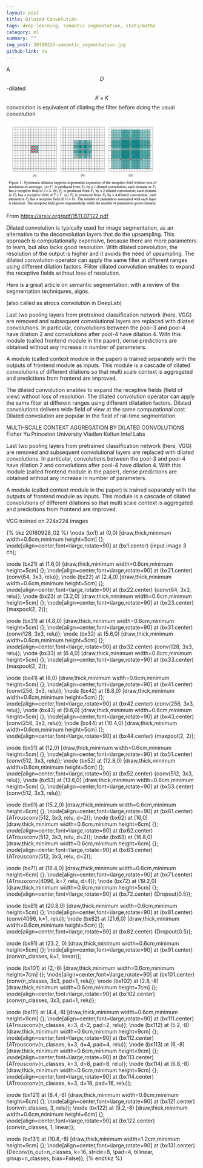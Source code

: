 ```yaml
---
layout: post
title: Dilated Convolution
tags: deep learning, semantic segmentation, stats/maths
category: ml
summary: ""
img_post: 20180225-semantic_segmentation.jpg
github-link: na
---
```




<script src="/js/plotly-latest.min.js"></script>

<script type="text/javascript"
   src="https://cdnjs.cloudflare.com/ajax/libs/mathjax/2.7.2/MathJax.js?config=TeX-AMS-MML_HTMLorMML">
</script>

A $$D$$-dilated $$K \times K$$ convolution is equivalent of dilating the filter before doing the usual convolution

<img src="/images/20180225/Screen-Shot-2016-05-12-at-09-47-12.png" width="400rem">


From https://arxiv.org/pdf/1511.07122.pdf


Dilated convolution is typically used for image segmentation, as an alternative to the deconvolution layers that do the upsampling. This approach is computationally expensive, because there are more parameters to learn, but also lacks good resolution. With dilated convolution, the resolution of the output is higher and it avoids the need of upsampling.
The dilated convolution operator can apply the same filter at different ranges using different dilation factors. Fiilter dilated convolution enables to expand the receptive fields without loss of resolution.

Here is a great article on semantic segmentation: with a review of the segmentation techniqures, algos.

(also called as atrous convolution in DeepLab) 

Last two pooling layers from pretrained classification network (here, VGG) are removed and subsequent convolutional layers are replaced with dilated convolutions. In particular, convolutions between the pool-3 and pool-4 have dilation 2 and convolutions after pool-4 have dilation 4. With this module (called frontend module in the paper), dense predictions are obtained without any increase in number of parameters.

A module (called context module in the paper) is trained separately with the outputs of frontend module as inputs. This module is a cascade of dilated convolutions of different dilations so that multi scale context is aggregated and predictions from frontend are improved.

The dilated convolution enables to expand the receptive fields (field of view) without loss of resolution. The dilated convolution operator can apply the same filter at different ranges using different dilatation factors. Dilated convolutions delivers wide field of view at the same computational cost. Dilated convolution are popular in the field of ral-time segmentation.

MULTI-SCALE CONTEXT AGGREGATION BY
DILATED CONVOLUTIONS
Fisher Yu
Princeton University
Vladlen Koltun
Intel Labs

Last two pooling layers from pretrained classification network (here, VGG) are removed and subsequent convolutional layers are replaced with dilated convolutions. In particular, convolutions between the pool-3 and pool-4 have dilation 2 and convolutions after pool-4 have dilation 4. With this module (called frontend module in the paper), dense predictions are obtained without any increase in number of parameters.

A module (called context module in the paper) is trained separately with the outputs of frontend module as inputs. This module is a cascade of dilated convolutions of different dilations so that multi scale context is aggregated and predictions from frontend are improved.


VGG trained on 224x224 images

{% tikz 20160928_02 %}
  \node (bx1) at (0,0) [draw,thick,minimum width=0.6cm,minimum height=5cm] {};
  \node[align=center,font=\large,rotate=90] at (bx1.center) {input image 3 ch};

  \node (bx21) at (1.6,0) [draw,thick,minimum width=0.6cm,minimum height=5cm] {};
  \node[align=center,font=\large,rotate=90] at (bx21.center) {conv(64, 3x3, relu)};
  \node (bx22) at (2.4,0) [draw,thick,minimum width=0.6cm,minimum height=5cm] {};
  \node[align=center,font=\large,rotate=90] at (bx22.center) {conv(64, 3x3, relu)};
  \node (bx23) at (3.2,0) [draw,thick,minimum width=0.6cm,minimum height=5cm] {};
  \node[align=center,font=\large,rotate=90] at (bx23.center) {maxpool(2, 2)};

  \node (bx31) at (4.8,0) [draw,thick,minimum width=0.6cm,minimum height=5cm] {};
  \node[align=center,font=\large,rotate=90] at (bx31.center) {conv(128, 3x3, relu)};
  \node (bx32) at (5.6,0) [draw,thick,minimum width=0.6cm,minimum height=5cm] {};
  \node[align=center,font=\large,rotate=90] at (bx32.center) {conv(128, 3x3, relu)};
  \node (bx33) at (6.4,0) [draw,thick,minimum width=0.6cm,minimum height=5cm] {};
  \node[align=center,font=\large,rotate=90] at (bx33.center) {maxpool(2, 2)};

  \node (bx41) at (8,0) [draw,thick,minimum width=0.6cm,minimum height=5cm] {};
  \node[align=center,font=\large,rotate=90] at (bx41.center) {conv(256, 3x3, relu)};
  \node (bx42) at (8.8,0) [draw,thick,minimum width=0.6cm,minimum height=5cm] {};
  \node[align=center,font=\large,rotate=90] at (bx42.center) {conv(256, 3x3, relu)};
  \node (bx43) at (9.6,0) [draw,thick,minimum width=0.6cm,minimum height=5cm] {};
  \node[align=center,font=\large,rotate=90] at (bx43.center) {conv(256, 3x3, relu)};
  \node (bx44) at (10.4,0) [draw,thick,minimum width=0.6cm,minimum height=5cm] {};
  \node[align=center,font=\large,rotate=90] at (bx44.center) {maxpool(2, 2)};

  \node (bx51) at (12,0) [draw,thick,minimum width=0.6cm,minimum height=5cm] {};
  \node[align=center,font=\large,rotate=90] at (bx51.center) {conv(512, 3x3, relu)};
  \node (bx52) at (12.8,0) [draw,thick,minimum width=0.6cm,minimum height=5cm] {};
  \node[align=center,font=\large,rotate=90] at (bx52.center) {conv(512, 3x3, relu)};
  \node (bx53) at (13.6,0) [draw,thick,minimum width=0.6cm,minimum height=5cm] {};
  \node[align=center,font=\large,rotate=90] at (bx53.center) {conv(512, 3x3, relu)};

  \node (bx61) at (15.2,0) [draw,thick,minimum width=0.6cm,minimum height=6cm] {};
  \node[align=center,font=\large,rotate=90] at (bx61.center) {ATrousconv(512, 3x3, relu, d=2)};
  \node (bx62) at (16,0) [draw,thick,minimum width=0.6cm,minimum height=6cm] {};
  \node[align=center,font=\large,rotate=90] at (bx62.center) {ATrousconv(512, 3x3, relu, d=2)};
  \node (bx63) at (16.8,0) [draw,thick,minimum width=0.6cm,minimum height=6cm] {};
  \node[align=center,font=\large,rotate=90] at (bx63.center) {ATrousconv(512, 3x3, relu, d=2)};

  \node (bx71) at (18.4,0) [draw,thick,minimum width=0.6cm,minimum height=6cm] {};
  \node[align=center,font=\large,rotate=90] at (bx71.center) {ATrousconv(4096, k=7, relu, d=4)};
  \node (bx72) at (19.2,0) [draw,thick,minimum width=0.6cm,minimum height=5cm] {};
  \node[align=center,font=\large,rotate=90] at (bx72.center) {Dropout(0.5)};

  \node (bx81) at (20.8,0) [draw,thick,minimum width=0.6cm,minimum height=5cm] {};
  \node[align=center,font=\large,rotate=90] at (bx81.center) {conv(4096, k=1, relu)};
  \node (bx82) at (21.6,0) [draw,thick,minimum width=0.6cm,minimum height=5cm] {};
  \node[align=center,font=\large,rotate=90] at (bx82.center) {Dropout(0.5)};

  \node (bx91) at (23.2, 0) [draw,thick,minimum width=0.6cm,minimum height=5cm] {};
  \node[align=center,font=\large,rotate=90] at (bx91.center) {conv(n\_classes, k=1, linear)};



  \node (bx101) at (2,-8) [draw,thick,minimum width=0.6cm,minimum height=7cm] {};
  \node[align=center,font=\large,rotate=90] at (bx101.center) {conv(n\_classes, 3x3, pad=1, relu)};
  \node (bx102) at (2.8,-8) [draw,thick,minimum width=0.6cm,minimum height=7cm] {};
  \node[align=center,font=\large,rotate=90] at (bx102.center) {conv(n\_classes, 3x3, pad=1, relu)};

  \node (bx111) at (4.4,-8) [draw,thick,minimum width=0.6cm,minimum height=9cm] {};
  \node[align=center,font=\large,rotate=90] at (bx111.center) {ATrousconv(n\_classes, k=3, d=2, pad=2, relu)};
  \node (bx112) at (5.2,-8) [draw,thick,minimum width=0.6cm,minimum height=9cm] {};
  \node[align=center,font=\large,rotate=90] at (bx112.center) {ATrousconv(n\_classes, k=3, d=4, pad=4, relu)};
  \node (bx113) at (6,-8) [draw,thick,minimum width=0.6cm,minimum height=9cm] {};
  \node[align=center,font=\large,rotate=90] at (bx113.center) {ATrousconv(n\_classes, k=3, d=8, pad=8, relu)};
  \node (bx114) at (6.8,-8) [draw,thick,minimum width=0.6cm,minimum height=9cm] {};
  \node[align=center,font=\large,rotate=90] at (bx114.center) {ATrousconv(n\_classes, k=3, d=16, pad=16, relu)};

  \node (bx121) at (8.4,-8) [draw,thick,minimum width=0.6cm,minimum height=6cm] {};
  \node[align=center,font=\large,rotate=90] at (bx121.center) {conv(n\_classes, 3, relu)};
  \node (bx122) at (9.2,-8) [draw,thick,minimum width=0.6cm,minimum height=6cm] {};
  \node[align=center,font=\large,rotate=90] at (bx122.center) {conv(n\_classes, 1, linear)};

  \node (bx131) at (10.8,-8) [draw,thick,minimum width=1.2cm,minimum height=9cm] {};
  \node[align=center,font=\large,rotate=90] at (bx131.center) {Deconv(n\_out=n\_classes, k=16, stride=8, \\pad=4, bilinear, group=n\_classes, bias=False)}; 
{% endtikz %}